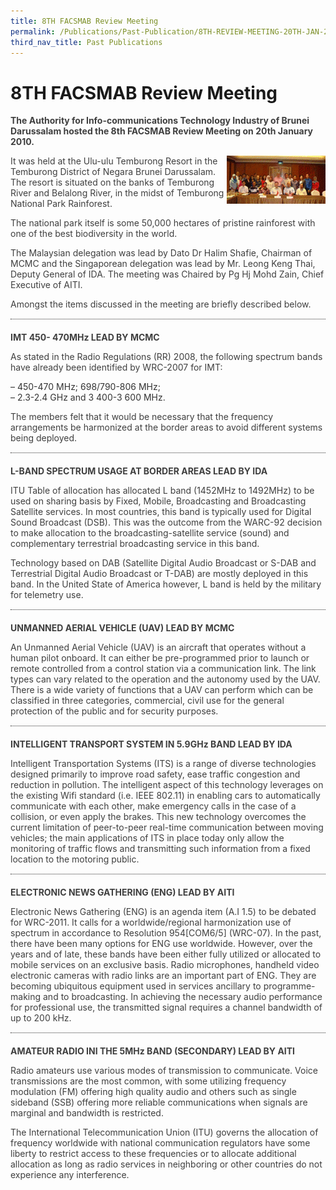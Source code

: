 ```yaml
---
title: 8TH FACSMAB Review Meeting
permalink: /Publications/Past-Publication/8TH-REVIEW-MEETING-20TH-JAN-2009
third_nav_title: Past Publications
---
```

<div class="section-content">
<h1>8TH FACSMAB Review Meeting</h1>
<p class="default-content" style="color: #3f3f3f; margin-right: 0px; margin-bottom: 0px; margin-left: 0px; padding: 0px 0px 1em; border: 0px;"><strong style="background: transparent; margin: 0px; padding: 0px; border: 0px;">The Authority for Info-communications Technology Industry of Brunei Darussalam hosted the 8th FACSMAB Review Meeting on 20th January 2010.</strong></p><p class="default-content" style="color: #3f3f3f; margin: 0px; padding: 0px 0px 1em; border: 0px;"><img alt="" src="/assets/images/15img-e1436178814976.gif" class="alignright wp-image-806 size-full" style="width: 158px; height: 77px; float: right;width: unset;">It was held at the Ulu-ulu Temburong Resort in the Temburong District of Negara Brunei Darussalam. The resort is situated on the banks of Temburong River and Belalong River, in the midst of Temburong National Park Rainforest.</p><p class="default-content" style="color: #3f3f3f; margin: 0px; padding: 0px 0px 1em; border: 0px;">The national park itself is some 50,000 hectares of pristine rainforest with one of the best biodiversity in the world.</p><p class="default-content" style="color: #3f3f3f; margin: 0px; padding: 0px 0px 1em; border: 0px;">The Malaysian delegation was lead by Dato Dr Halim Shafie, Chairman of MCMC and the Singaporean delegation was lead by Mr. Leong Keng Thai, Deputy General of IDA. The meeting was Chaired by Pg Hj Mohd Zain, Chief Executive of AITI.</p><p class="default-content" style="color: #3f3f3f; margin: 0px; padding: 0px 0px 1em; border: 0px;">Amongst the items discussed in the meeting are briefly described below.</p><div class="line-separator" style="color: #333333; height: 1px; margin: 0px 0px 20px; padding: 0px; border-width: 0px 0px 1px; border-top-style: initial; border-top-color: initial; border-right-style: initial; border-right-color: initial; border-bottom-style: dotted; border-bottom-color: #313030; border-left-style: initial; border-left-color: initial;">&nbsp;</div><p class="default-content" style="color: #3f3f3f; margin: 0px; padding: 0px 0px 1em; border: 0px;"><strong style="background: transparent; margin: 0px; padding: 0px; border: 0px;">IMT 450- 470MHz LEAD BY MCMC</strong></p><p class="default-content" style="color: #3f3f3f; margin: 0px; padding: 0px 0px 1em; border: 0px;">As stated in the Radio Regulations (RR) 2008, the following spectrum bands have already been identified by WRC-2007 for IMT:</p><p style="color: #333333; margin: 0px; padding: 0px 0px 1em; border: 0px;">– 450-470 MHz; 698/790-806 MHz;<br>– 2.3-2.4 GHz and 3 400-3 600 MHz.</p><p class="default-content" style="color: #3f3f3f; margin: 0px; padding: 0px 0px 1em; border: 0px;">The members felt that it would be necessary that the frequency arrangements be harmonized at the border areas to avoid different systems being deployed.</p><div class="line-separator" style="color: #333333; height: 1px; margin: 0px 0px 20px; padding: 0px; border-width: 0px 0px 1px; border-top-style: initial; border-top-color: initial; border-right-style: initial; border-right-color: initial; border-bottom-style: dotted; border-bottom-color: #313030; border-left-style: initial; border-left-color: initial;">&nbsp;</div><p class="default-content" style="color: #3f3f3f; margin: 0px; padding: 0px 0px 1em; border: 0px;"><strong style="background: transparent; margin: 0px; padding: 0px; border: 0px;">L-BAND SPECTRUM USAGE AT BORDER AREAS LEAD BY IDA</strong></p><p class="default-content" style="color: #3f3f3f; margin: 0px; padding: 0px 0px 1em; border: 0px;">ITU Table of allocation has allocated L band (1452MHz to 1492MHz) to be used on sharing basis by Fixed, Mobile, Broadcasting and Broadcasting Satellite services. In most countries, this band is typically used for Digital Sound Broadcast (DSB). This was the outcome from the WARC-92 decision to make allocation to the broadcasting-satellite service (sound) and complementary terrestrial broadcasting service in this band.</p><p class="default-content" style="color: #3f3f3f; margin: 0px; padding: 0px 0px 1em; border: 0px;">Technology based on DAB (Satellite Digital Audio Broadcast or S-DAB and Terrestrial Digital Audio Broadcast or T-DAB) are mostly deployed in this band. In the United State of America however, L band is held by the military for telemetry use.</p><div class="line-separator" style="color: #333333; height: 1px; margin: 0px 0px 20px; padding: 0px; border-width: 0px 0px 1px; border-top-style: initial; border-top-color: initial; border-right-style: initial; border-right-color: initial; border-bottom-style: dotted; border-bottom-color: #313030; border-left-style: initial; border-left-color: initial;">&nbsp;</div><p class="default-content" style="color: #3f3f3f; margin: 0px; padding: 0px 0px 1em; border: 0px;"><strong style="background: transparent; margin: 0px; padding: 0px; border: 0px;">UNMANNED AERIAL VEHICLE (UAV) LEAD BY MCMC</strong></p><p class="default-content" style="color: #3f3f3f; margin: 0px; padding: 0px 0px 1em; border: 0px;">An Unmanned Aerial Vehicle (UAV) is an aircraft that operates without a human pilot onboard. It can either be pre-programmed prior to launch or remote controlled from a control station via a communication link. The link types can vary related to the operation and the autonomy used by the UAV. There is a wide variety of functions that a UAV can perform which can be classified in three categories, commercial, civil use for the general protection of the public and for security purposes.</p><div class="line-separator" style="color: #333333; height: 1px; margin: 0px 0px 20px; padding: 0px; border-width: 0px 0px 1px; border-top-style: initial; border-top-color: initial; border-right-style: initial; border-right-color: initial; border-bottom-style: dotted; border-bottom-color: #313030; border-left-style: initial; border-left-color: initial;">&nbsp;</div><p class="default-content" style="color: #3f3f3f; margin: 0px; padding: 0px 0px 1em; border: 0px;"><strong style="background: transparent; margin: 0px; padding: 0px; border: 0px;">INTELLIGENT TRANSPORT SYSTEM IN 5.9GHz BAND LEAD BY IDA</strong></p><p class="default-content" style="color: #3f3f3f; margin: 0px; padding: 0px 0px 1em; border: 0px;">Intelligent Transportation Systems (ITS) is a range of diverse technologies designed primarily to improve road safety, ease traffic congestion and reduction in pollution. The intelligent aspect of this technology leverages on the existing Wifi standard (i.e. IEEE 802.11) in enabling cars to automatically communicate with each other, make emergency calls in the case of a collision, or even apply the brakes. This new technology overcomes the current limitation of peer-to-peer real-time communication between moving vehicles; the main applications of ITS in place today only allow the monitoring of traffic flows and transmitting such information from a fixed location to the motoring public.</p><div class="line-separator" style="color: #333333; height: 1px; margin: 0px 0px 20px; padding: 0px; border-width: 0px 0px 1px; border-top-style: initial; border-top-color: initial; border-right-style: initial; border-right-color: initial; border-bottom-style: dotted; border-bottom-color: #313030; border-left-style: initial; border-left-color: initial;">&nbsp;</div><p class="default-content" style="color: #3f3f3f; margin: 0px; padding: 0px 0px 1em; border: 0px;"><strong style="background: transparent; margin: 0px; padding: 0px; border: 0px;">ELECTRONIC NEWS GATHERING (ENG) LEAD BY AITI</strong></p><p class="default-content" style="color: #3f3f3f; margin: 0px; padding: 0px 0px 1em; border: 0px;">Electronic News Gathering (ENG) is an agenda item (A.I 1.5) to be debated for WRC-2011. It calls for a worldwide/regional harmonization use of spectrum in accordance to Resolution 954[COM6/5] (WRC-07). In the past, there have been many options for ENG use worldwide. However, over the years and of late, these bands have been either fully utilized or allocated to mobile services on an exclusive basis. Radio microphones, handheld video electronic cameras with radio links are an important part of ENG. They are becoming ubiquitous equipment used in services ancillary to programme-making and to broadcasting. In achieving the necessary audio performance for professional use, the transmitted signal requires a channel bandwidth of up to 200 kHz.</p><div class="line-separator" style="color: #333333; height: 1px; margin: 0px 0px 20px; padding: 0px; border-width: 0px 0px 1px; border-top-style: initial; border-top-color: initial; border-right-style: initial; border-right-color: initial; border-bottom-style: dotted; border-bottom-color: #313030; border-left-style: initial; border-left-color: initial;">&nbsp;</div><p class="default-content" style="color: #3f3f3f; margin: 0px; padding: 0px 0px 1em; border: 0px;"><strong style="background: transparent; margin: 0px; padding: 0px; border: 0px;">AMATEUR RADIO INI THE 5MHz BAND (SECONDARY) LEAD BY AITI</strong></p><p class="default-content" style="color: #3f3f3f; margin: 0px; padding: 0px 0px 1em; border: 0px;">Radio amateurs use various modes of transmission to communicate. Voice transmissions are the most common, with some utilizing frequency modulation (FM) offering high quality audio and others such as single sideband (SSB) offering more reliable communications when signals are marginal and bandwidth is restricted.</p><p class="default-content" style="color: #3f3f3f; margin-top: 0px; margin-right: 0px; margin-left: 0px; padding: 0px; border: 0px;">The International Telecommunication Union (ITU) governs the allocation of frequency worldwide with national communication regulators have some liberty to restrict access to these frequencies or to allocate additional allocation as long as radio services in neighboring or other countries do not experience any interference.</p>
</div>
